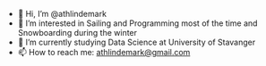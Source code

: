 - 👋 Hi, I’m @athlindemark
- 👀 I’m interested in Sailing and Programming most of the time and Snowboarding during the winter
- 🌱 I’m currently studying Data Science at University of Stavanger
- 📫 How to reach me: athlindemark@gmail.com

<!---
athlindemark/athlindemark is a ✨ special ✨ repository because its `README.md` (this file) appears on your GitHub profile.
You can click the Preview link to take a look at your changes.
--->
